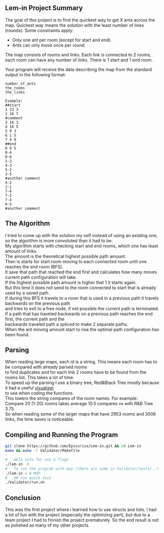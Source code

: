 ## Lem-in Project Summary

The goal of this project is to find the quickest way to get X ants across the map. </n>
Quickest way means the solution with the least number of lines (rounds).</n>
Some constraints apply:
* Only one ant per room (except for start and end).
* Ants can only move once per round.</n>

The map consists of rooms and links. Each link is connected to 2 rooms, each room can have any number of links.
There is 1 start and 1 end room.

Your program will receive the data describing the map from the standard output
in the following format:
```
number_of_ants
the_rooms
the_links

Example:
##start
1 23 3
2 16 7
#comment
3 16 3
4 16 5
5 9 3
6 1 5
7 4 8
##end
0 9 5
0-4
0-6
1-3
4-3
5-2
3-5
#another comment
4-2
2-1
7-6
7-2
7-4
6-5
#another comment
```

## The Algorithm

I tried to come up with the solution my self instead of using an existing one, so the algorithm is more convoluted than it had to be.<br>
My algorithm starts with checking start and end rooms, which one has least amount of links.<br>
The amount is the theoretical highest possible path amount.<br>
Then is starts for start room moving to each connected room until one reaches the end room (BFS).<br>
It save that path that reached the end first and calculates how many moves current path configuration will take.<br>
If the highest possible path amount is higher that 1 it starts again.<br>
But this time it does not send to the room connected to start that is already used by a saved path.<br>
If during this BFS it travels to a room that is used in a previous path it travels backwards on the previous path <br>and tries to exit to a free node, if not possible the current path is terminated.<br>
If a path that has traveled backwards on a previous path reaches the end first, the current path and the <br>
backwards traveled path a spliced to make 2 separate paths.<br>
When the ant moving amount start to rise the optimal path configuration has been found.<br> 

## Parsing

When reading large maps, each id is a string. This means each room has to be compared with already parsed rooms <br>to find duplicates and for each link 2 rooms have to be found from the rooms list. This takes a lot of time.<br>
To speed up the parsing I use a binary tree, Red&Black Tree mostly because it had a useful [visualizer](https://www.cs.usfca.edu/~galles/visualization/RedBlack.html)<br> to use when coding the functions.<br>
This lowers the string compares of the room names. For example:<br>
Compare 20 (1-20) rooms takes average 10.5 compares vs with R&B Tree 3.75.<br>
So when reading some of the larger maps that have 2953 rooms and 3006 links, the time saves is noticeable.<br>


## Compiling and Running the Program
```sh
git clone https://github.com/Epicurius/Lem-in.git && cd Lem-in
make && make -f Validator/Makefile

#	Help info for use & flags
./lem-in -h
#	To run the program with map (there are some in Validator/tests/..)
./lem-in < # MAP
#	OR run quick test
./Validator/run.sh
```

## Conclusion

This was the first project where i learned how to use structs and lists. </n>
I had a lot of fun with the project (especially the optimizing part), but due to a team project I had to</n>
finnish the project prematurely. So the end result is not as polished as many of my other projects.

